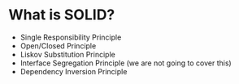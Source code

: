 # What is SOLID?

* Single Responsibility Principle
* Open/Closed Principle
* Liskov Substitution Principle
* Interface Segregation Principle \(we are not going to cover this\)
* Dependency Inversion Principle



